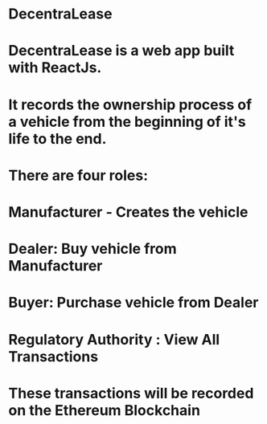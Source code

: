 # DecentraLease
# DecentraLease is a web app built with ReactJs. 
# It records the ownership process of a vehicle from the beginning of it's life to the end. 
# There are four roles: 
# Manufacturer - Creates the vehicle
# Dealer: Buy vehicle from Manufacturer
# Buyer: Purchase vehicle from Dealer 
# Regulatory Authority : View All Transactions
#
# These transactions will be recorded on the Ethereum Blockchain
